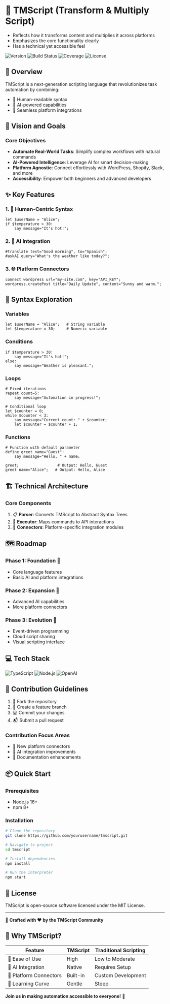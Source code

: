 # 🚀 TMScript (Transform & Multiply Script)

- Reflects how it transforms content and multiplies it across platforms
- Emphasizes the core functionality clearly
- Has a technical yet accessible feel

![Version](https://img.shields.io/badge/Version-0.1.0-blue)
![Build Status](https://img.shields.io/badge/Build-Passing-brightgreen)
![Coverage](https://img.shields.io/badge/Coverage-85%25-yellow)
![License](https://img.shields.io/badge/License-MIT-green)

## 🌟 Overview

TMScript is a next-generation scripting language that revolutionizes task automation by combining:
- 🤖 Human-readable syntax
- 🧠 AI-powered capabilities
- 🔗 Seamless platform integrations

## 🎯 Vision and Goals

### Core Objectives
- **Automate Real-World Tasks**: Simplify complex workflows with natural commands
- **AI-Powered Intelligence**: Leverage AI for smart decision-making
- **Platform Agnostic**: Connect effortlessly with WordPress, Shopify, Slack, and more
- **Accessibility**: Empower both beginners and advanced developers

## ✨ Key Features

### 1. 📝 Human-Centric Syntax
```tmscript
let $userName = "Alice";
if $temperature > 30:
    say message="It's hot!";
```

### 2. 🤖 AI Integration
```tmscript
#translate text="Good morning", to="Spanish";
#askAI query="What's the weather like today?";
```

### 3. 🌐 Platform Connectors
```tmscript
connect wordpress url="my-site.com", key="API_KEY";
wordpress.createPost title="Daily Update", content="Sunny and warm.";
```

## 🧩 Syntax Exploration

### Variables
```tmscript
let $userName = "Alice";   # String variable
let $temperature = 30;     # Numeric variable
```

### Conditions
```tmscript
if $temperature > 30:
    say message="It's hot!";
else:
    say message="Weather is pleasant.";
```

### Loops
```tmscript
# Fixed iterations
repeat count=5:
    say message="Automation in progress!";

# Conditional loop
let $counter = 0;
while $counter < 3:
    say message="Current count: " + $counter;
    let $counter = $counter + 1;
```

### Functions
```tmscript
# Function with default parameter
define greet name="Guest":
    say message="Hello, " + name;

greet;                 # Output: Hello, Guest
greet name="Alice";   # Output: Hello, Alice
```

## 🏗️ Technical Architecture

### Core Components
1. 📋 **Parser**: Converts TMScript to Abstract Syntax Trees
2. 🚀 **Executor**: Maps commands to API interactions
3. 🔌 **Connectors**: Platform-specific integration modules

## 🗺️ Roadmap

### Phase 1: Foundation 🌱
- Core language features
- Basic AI and platform integrations

### Phase 2: Expansion 🌿
- Advanced AI capabilities
- More platform connectors

### Phase 3: Evolution 🌳
- Event-driven programming
- Cloud script sharing
- Visual scripting interface

## 💻 Tech Stack

![TypeScript](https://img.shields.io/badge/TypeScript-3178C6?style=for-the-badge&logo=typescript&logoColor=white)
![Node.js](https://img.shields.io/badge/Node.js-43853D?style=for-the-badge&logo=node.js&logoColor=white)
![OpenAI](https://img.shields.io/badge/OpenAI-412991?style=for-the-badge&logo=openai&logoColor=white)

## 🤝 Contribution Guidelines

1. 🍴 Fork the repository
2. 🌿 Create a feature branch
3. 💻 Commit your changes
4. 📬 Submit a pull request

### Contribution Focus Areas
- 🔌 New platform connectors
- 🧠 AI integration improvements
- 📖 Documentation enhancements

## 📦 Quick Start

### Prerequisites
- Node.js 16+
- npm 8+

### Installation
```bash
# Clone the repository
git clone https://github.com/yourusername/tmscript.git

# Navigate to project
cd tmscript

# Install dependencies
npm install

# Run the interpreter
npm start
```

## 📄 License

TMScript is open-source software licensed under the MIT License.

---

🌈 **Crafted with ❤️ by the TMScript Community**

## 🤔 Why TMScript?

| Feature | TMScript | Traditional Scripting |
|---------|----------|------------------------|
| 🚀 Ease of Use | High | Low to Moderate |
| 🤖 AI Integration | Native | Requires Setup |
| 🔗 Platform Connectors | Built-in | Custom Development |
| 📝 Learning Curve | Gentle | Steep |

**Join us in making automation accessible to everyone!** 🌟

